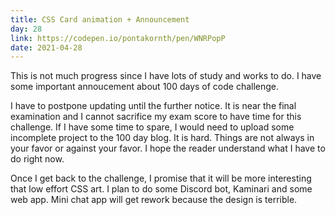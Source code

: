 ```yaml
---
title: CSS Card animation + Announcement
day: 28
link: https://codepen.io/pontakornth/pen/WNRPopP
date: 2021-04-28
---
```

This is not much progress since I have lots of study and works to do. I have some important
annoucement about 100 days of code challenge.<!--more-->


I have to postpone updating until the further notice. It is near the final examination and I
cannot sacrifice my exam score to have time for this challenge. If I have some time to
spare, I would need to upload some incomplete project to the 100 day blog. It is hard.
Things are not always in your favor or against your favor. I hope the reader understand what
I have to do right now.


Once I get back to the challenge, I promise that it will be more interesting that low effort CSS
art. I plan to do some Discord bot, Kaminari and some web app. Mini chat app will get rework because
the design is terrible.